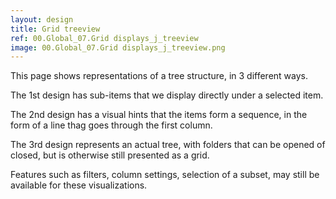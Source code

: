 ```yaml
---
layout: design
title: Grid treeview
ref: 00.Global_07.Grid displays_j_treeview
image: 00.Global_07.Grid displays_j_treeview.png
---
```


This page shows representations of a tree structure, in 3 different ways.

The 1st design has sub-items that we display directly under a selected item.

The 2nd design has a visual hints that the items form a sequence, in the form of a line thag goes through the first column.

The 3rd design represents an actual tree, with folders that can be opened of closed, but is otherwise still presented as a grid.

Features such as filters, column settings, selection of a subset, may still be available for these visualizations.
